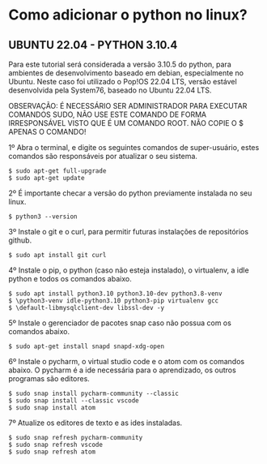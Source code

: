 # Como adicionar o python no linux?
## UBUNTU 22.04 - PYTHON 3.10.4 
Para este tutorial será considerada a versão 3.10.5 do python, para ambientes de desenvolvimento baseado em debian, especialmente no Ubuntu.
Neste caso foi utilizado o Pop!OS 22.04 LTS, versão estável desenvolvida pela System76, baseado no Ubuntu 22.04 LTS.

OBSERVAÇÃO: É NECESSÁRIO SER ADMINISTRADOR PARA EXECUTAR COMANDOS SUDO, NÃO USE ESTE COMANDO DE FORMA IRRESPONSÁVEL VISTO QUE É UM COMANDO ROOT.
NÃO COPIE O $ APENAS O COMANDO!

1º  Abra o terminal, e digite os seguintes comandos de super-usuário, estes comandos são responsáveis por atualizar o seu sistema.
    
    $ sudo apt-get full-upgrade
    $ sudo apt-get update
    
2º  É importante checar a versão do python previamente instalada no seu linux.

    $ python3 --version

3º  Instale o git e o curl, para permitir futuras instalações de repositórios github.

    $ sudo apt install git curl

4º  Instale o pip, o python (caso não esteja instalado), o virtualenv, a idle python e todos os comandos abaixo.

    $ sudo apt install python3.10 python3.10-dev python3.8-venv 
    $ \python3-venv idle-python3.10 python3-pip virtualenv gcc 
    $ \default-libmysqlclient-dev libssl-dev -y

5º  Instale o gerenciador de pacotes snap caso não possua com os comandos abaixo. 
    
    $ sudo apt-get install snapd snapd-xdg-open
    
6º  Instale o pycharm, o virtual studio code e o atom com os comandos abaixo. O pycharm é a ide necessária para o aprendizado, os outros programas são editores.

    $ sudo snap install pycharm-community --classic
    $ sudo snap install --classic vscode
    $ sudo snap install atom
    
7º  Atualize os editores de texto e as ides instaladas.

    $ sudo snap refresh pycharm-community
    $ sudo snap refresh vscode
    $ sudo snap refresh atom
